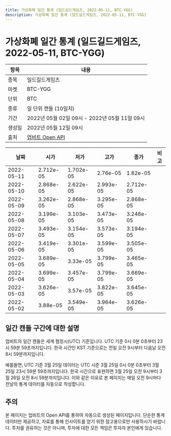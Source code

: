 ```yaml
---
title: 가상화폐 일간 통계 (일드길드게임즈, 2022-05-11, BTC-YGG)
description: 가상화폐 일간 통계 (일드길드게임즈, 2022-05-11, BTC-YGG)
---
```



가상화폐 일간 통계 (일드길드게임즈, 2022-05-11, BTC-YGG)
===

|항목|내용|
|--|--|
|종목|일드길드게임즈|
|마켓|BTC-YGG|
|단위|BTC|
|종류|일 단위 캔들 (10일치)|
|기간|2022년 05월 02일 09시 - 2022년 05월 11일 09시|
|생성일|2022년 05월 12일 09시|
|출처|[업비트 Open API](https://docs.upbit.com)|


|날짜|시가|저가|고가|종가|비고|
|--|--|--|--|--|--|
|2022-05-11|2.712e-05|1.702e-05|2.76e-05|1.82e-05|    |
|2022-05-10|2.868e-05|2.622e-05|2.993e-05|2.712e-05|    |
|2022-05-09|3.262e-05|2.868e-05|3.295e-05|2.868e-05|    |
|2022-05-08|3.199e-05|3.103e-05|3.473e-05|3.248e-05|    |
|2022-05-07|3.493e-05|3.154e-05|3.573e-05|3.194e-05|    |
|2022-05-06|3.419e-05|3.301e-05|3.599e-05|3.505e-05|    |
|2022-05-05|3.689e-05|3.33e-05|3.799e-05|3.465e-05|    |
|2022-05-04|3.699e-05|3.457e-05|3.799e-05|3.669e-05|    |
|2022-05-03|3.626e-05|3.57e-05|3.822e-05|3.645e-05|    |
|2022-05-02|3.88e-05|3.549e-05|3.964e-05|3.626e-05|    |


일간 캔들 구간에 대한 설명
---


업비트의 일간 캔들은 세계 협정시(UTC) 기준입니다. 
UTC 기준 0시 0분 0초부터 23시 59분 59초까지입니다. 
한국 시간인 KST 기준으로는 전일 오전 9시부터 다음날 오전 8시 59분까지입니다. 


예를들면, UTC 기준 3월 25일 데이터는 UTC 시준 3월 25일 0시 0분 0초부터 3월 25일 23시 59분 59초까지입니다. 
한국 시간으로 표현하면 3월 25일 오전 9시부터 3월 26일 오전 8시 59분까지입니다. 
이와 같은 이유로 본 페이지는 매일 오전 9시마다 전날의 통계 데이터를 자동으로 작성합니다. 


주의
---


본 페이지는 업비트의 Open API를 통하여 자동으로 생성된 페이지입니다. 
단순한 통계 데이터만 제공하고, 자료를 통해 인사이트를 얻기 위한 참고용으로만 사용하시기 바랍니다. 
투자를 권유하는 것은 아니며, 투자에 대한 모든 책임은 투자자 본인에게 있습니다. 
